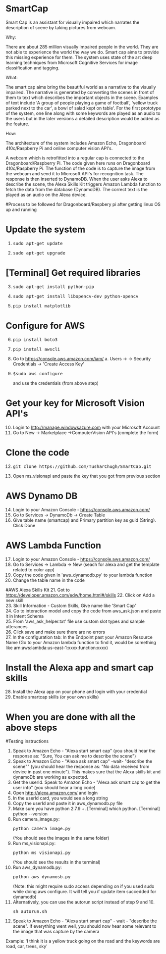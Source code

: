 # SmartCap

Smart Cap is an assistant for visually impaired which narrates the description of scene by taking pictures from webcam.

Why:

There are about 285 million visually impaired people in the world. They are not able to experience the world the way we do. Smart cap aims to provide this missing experience for them. The system uses state of the art deep learning techniques from Microsoft Cognitive Services for image classification and tagging. 

What:

The smart cap aims bring the beautiful world as a narrative to the visually impaired. The narrative is generated by converting the scenes in front of them to text which describes the important objects in the scene. Examples of text include 'A group of people playing a game of football', 'yellow truck parked next to the car', a bowl of salad kept on table'. For the first prototype of the system, one line along with some keywords are played as an audio to the users but in the later versions a detailed description would be added as the feature.

How:

The architecture of the system includes Amazon Echo, Dragonboard 410c/Raspberry Pi and online computer vision API's. 

A webcam which is retrofitted into a regular cap is connected to the Dragonboard/Raspberry Pi. The code given here runs on Dragonboard 410c/Raspberry Pi. The function of the code is to capture the image from the webcam and send it to Microsoft API's for recognition task. The response is then inserted to DynamoDB. 
When the user asks Alexa to describe the scene, the Alexa Skills Kit triggers Amazon Lambda function to fetch the data from the database (DynamoDB). The correct text is the played as an audio on the Alexa device.


#Process to be followed for Dragonboard/Raspbery pi after getting linux OS up and running

# Update the system
1. <pre>sudo apt-get update</pre>
2. <pre>sudo apt-get upgrade</pre>

# [Terminal] Get required libraries
3. <pre>sudo apt-get install python-pip</pre>
4. <pre>sudo apt-get install libopencv-dev python-opencv</pre>
5. <pre>pip install matplotlib</pre>

# Configure for AWS
6. <pre>pip install boto3</pre>
7. <pre>pip install awscli</pre>
8. Go to https://console.aws.amazon.com/iam/
   a. Users -> <yourname> -> Security Credentials -> 'Create Access Key'
9. <pre>$sudo aws configure</pre> and use the credentials (from above step)

# Get your key for Microsoft Vision API's 
10. Login to http://manage.windowsazure.com with your Microsoft Account
11. Go to New -> Marketplace ->ComputerVision API's (complete the form)

# Clone the code
12. <pre>git clone https://github.com/TusharChugh/SmartCap.git</pre>
13. Open ms_visionapi and paste the key that you got from previous section

# AWS Dynamo DB
14. Login to your Amazon Console - https://console.aws.amazon.com/
15. Go to Services -> DynamoDb -> Create Table
16. Give table name (smartcap) and Primary partition key as guid (String). Click Done

# AWS Lambda Function 
17. Login to your Amazon Console - https://console.aws.amazon.com/
18. Go to Services -> Lambda -> New (seach for alexa and get the template related to color app)
19. Copy the code given in 'aws_dynamodb.py' to your lambda function
20. Change the table name in the code

#AWS Alexa Skills Kit
21. Got to https://developer.amazon.com/edw/home.html#/skills
22. Click on Add a new skill  
23. Skill Information - Custom Skills, Give name like 'Smart Cap'  
24. Go to interaction model and copy the code from aws_ask.json and paste it in Intent Schema  
25. From 'aws_ask_helper.txt' file use custom slot types and sample utterances  
26. Click save and make sure there are no errors  
27. In the configuration tab: In the Endpoint past your Amazon Resource Name (Go to your Amazon lambda function to find it, would be something like  arn:aws:lambda:us-east-1:xxxx:function:xxxx)  

# Install the Alexa app and smart cap skills
28. Install the Alexa app on your phone and login with your credential
29. Enable smartcap skills (or your own skills)

# When you are done with all the above steps
#Testing instructions
1. Speak to Amazon Echo - "Alexa start smart cap" (you should hear the response as: "Sure, You can ask me to describe the scene")
2. Speak to Amazon Echo - "Alexa ask smart cap" -wait- "describe the scene"" (you should hear the response as: "No data received from device in past one minute"). This makes sure that the Alexa skills kit and dynamoDb are working as expected.
3. Get the userId. Speak to Amazon Echo - "Alexa ask smart cap to get the user info" (you should hear a long code)
4. Open http://alexa.amazon.com/ and login
5. In the userId card, you would see a long string
6. Copy the userId and paste it in aws_dynamodb.py file
7. Make sure you have python 2.7.9 +. [Terminal] which python. [Terminal] python --version
8. Run camera_image.py: <pre>python camera_image.py</pre> (You should see the images in the same folder)
9. Run ms_visionapi.py: <pre>python ms_visionapi.py</pre> (You should see the results in the terminal)
10. Run aws_dynamodb.py: <pre>python aws_dynamosb.py</pre> (Note: this might require sudo access depending on if you used sudo while doing aws configure. It will tell you if update item succedded for dynamodb)
11. Alternatively, you can use the autorun script instead of step 9 and 10. <pre>sh autorun.sh</pre>
12. Speak to Amazon Echo - "Alexa start smart cap" - wait - "describe the scene". If everything went well, you should now hear some relevant to the image that was capture by the camera 

Example: 'I think it is a yellow truck going on the road and the keywords are road, car, trees, sky'










